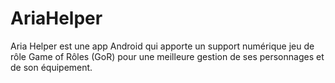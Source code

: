 # AriaHelper
Aria Helper est une app Android qui apporte un support numérique jeu de rôle Game of Rôles (GoR) pour une meilleure gestion de ses personnages et de son équipement.
